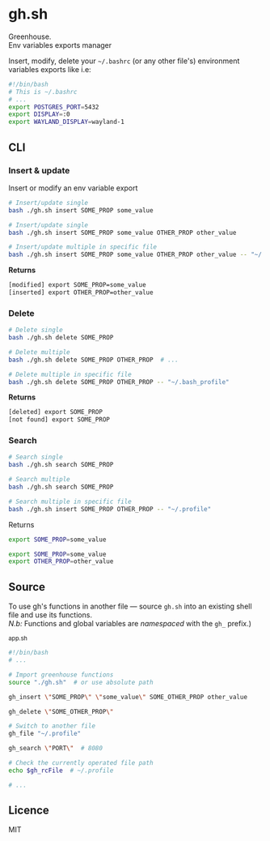 # gh.sh
Greenhouse.  
Env variables exports manager

Insert, modify, delete your `~/.bashrc` (or any other file's) environment variables exports like i.e:

```sh
#!/bin/bash
# This is ~/.bashrc
# ...
export POSTGRES_PORT=5432
export DISPLAY=:0
export WAYLAND_DISPLAY=wayland-1
```

## CLI

### Insert &amp; update

Insert or modify an env variable export

```sh
# Insert/update single
bash ./gh.sh insert SOME_PROP some_value

# Insert/update single 
bash ./gh.sh insert SOME_PROP some_value OTHER_PROP other_value 

# Insert/update multiple in specific file
bash ./gh.sh insert SOME_PROP some_value OTHER_PROP other_value -- "~/.profile"
```

**Returns**

```sh
[modified] export SOME_PROP=some_value
[inserted] export OTHER_PROP=other_value
```

### Delete

```sh
# Delete single
bash ./gh.sh delete SOME_PROP

# Delete multiple
bash ./gh.sh delete SOME_PROP OTHER_PROP  # ...

# Delete multiple in specific file
bash ./gh.sh delete SOME_PROP OTHER_PROP -- "~/.bash_profile"
```

**Returns**

```sh
[deleted] export SOME_PROP
[not found] export SOME_PROP
```

### Search

```sh
# Search single
bash ./gh.sh search SOME_PROP

# Search multiple
bash ./gh.sh search SOME_PROP 

# Search multiple in specific file
bash ./gh.sh insert SOME_PROP OTHER_PROP -- "~/.profile"
```
Returns

```sh
export SOME_PROP=some_value
```
```sh
export SOME_PROP=some_value
export OTHER_PROP=other_value
```

## Source

To use gh's functions in another file — source `gh.sh` into an existing shell file and use its functions.  
*N.b:* Functions and global variables are *namespaced* with the `gh_` prefix.)

<sub>app.sh</sub>

```sh
#!/bin/bash
# ...

# Import greenhouse functions
source "./gh.sh"  # or use absolute path

gh_insert \"SOME_PROP\" \"some_value\" SOME_OTHER_PROP other_value

gh_delete \"SOME_OTHER_PROP\"

# Switch to another file
gh_file "~/.profile"  

gh_search \"PORT\"  # 8080

# Check the currently operated file path
echo $gh_rcFile  # ~/.profile

# ...
```

## Licence

MIT

